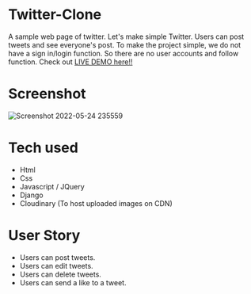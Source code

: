 # Twitter-Clone
A sample web page of twitter.
Let's make simple Twitter. Users can post tweets and see everyone's post.
To make the project simple, we do not have a sign in/login function.
So there are no user accounts and follow function.
Check out [LIVE DEMO here!!](https://twiterclone-titi.herokuapp.com/)
# Screenshot
![Screenshot 2022-05-24 235559](https://user-images.githubusercontent.com/98930413/170176597-f2a5ca47-6983-41b0-a030-1a67af04f029.png)
# Tech used
* Html
* Css
* Javascript / JQuery
* Django
* Cloudinary (To host uploaded images on CDN)
# User Story
* Users can post tweets.
* Users can edit tweets.
* Users can delete tweets.
* Users can send a like to a tweet.
